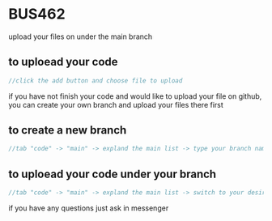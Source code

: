 # BUS462
upload your files on under the main branch
## to uploead your code
```C++
//click the add button and choose file to upload
```
if you have not finish your code and would like to upload your file on github, you can create your own branch and upload your files there first
## to create a new branch
```C++
//tab "code" -> "main" -> expland the main list -> type your branch name (eg. "chloe") -> click create branch under main
```
## to uploead your code under your branch
```C++
//tab "code" -> "main" -> expland the main list -> switch to your desired branch -> click the add button and choose file to upload  
```
if you have any questions just ask in messenger
